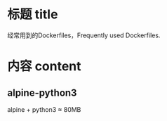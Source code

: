 # 标题 title
经常用到的Dockerfiles，Frequently used Dockerfiles.

# 内容 content

## alpine-python3
alpine + python3 ≈ 80MB